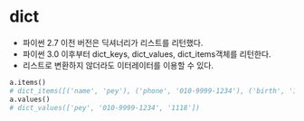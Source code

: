 # dict

- 파이썬 2.7 이전 버전은 딕셔너리가 리스트를 리턴했다.
- 파이썬 3.0 이후부터 dict_keys, dict_values, dict_items객체를 리턴한다.
- 리스트로 변환하지 않더라도 이터레이터를 이용할 수 있다.

```python
a.items()
# dict_items([('name', 'pey'), ('phone', '010-9999-1234'), ('birth', '1118')])
a.values()
# dict_values(['pey', '010-9999-1234', '1118'])

```
